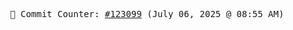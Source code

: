 <p align="center">
    <samp>
        📮 Commit Counter: <a href="https://github.com/Javascript-void0/Javascript-void0/commits/main">#123099</a> (July 06, 2025 @ 08:55 AM)
    </samp>
</p>